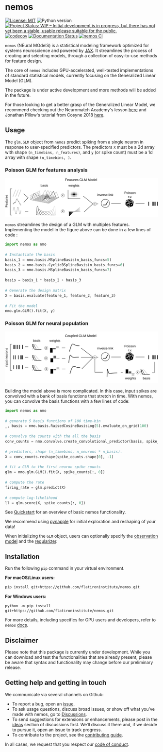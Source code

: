 # nemos 

[![License: MIT](https://img.shields.io/badge/License-MIT-yellow.svg)](https://github.com/flatironinstitute/nemos/blob/main/LICENSE)
![Python version](https://img.shields.io/badge/python-3.10-blue.svg)
[![Project Status: WIP – Initial development is in progress, but there has not yet been a stable, usable release suitable for the public.](https://www.repostatus.org/badges/latest/wip.svg)](https://www.repostatus.org/#wip)
[![codecov](https://codecov.io/gh/flatironinstitute/nemos/graph/badge.svg?token=vvtrcTFNeu)](https://codecov.io/gh/flatironinstitute/nemos)
[![Documentation Status](https://readthedocs.org/projects/nemos/badge/?version=latest)](https://nemos.readthedocs.io/en/latest/?badge=latest)
[![nemos CI](https://github.com/flatironinstitute/nemos/actions/workflows/ci.yml/badge.svg)](https://github.com/flatironinstitute/nemos/actions/workflows/ci.yml)


`nemos` (NEural MOdelS) is a statistical modeling framework optimized for systems neuroscience and powered by [JAX](jax.readthedocs.io/). 
It streamlines the process of creating and selecting models, through a collection of easy-to-use methods for feature design.

The core of `nemos` includes GPU-accelerated, well-tested implementations of standard statistical models, currently 
focusing on the Generalized Linear Model (GLM). 

The package is under active development and more methods will be added in the future.

For those looking to get a better grasp of the Generalized Linear Model, we recommend checking out the 
Neuromatch Academy's lesson [here](https://www.youtube.com/watch?v=NFeGW5ljUoI&t=424s) and Jonathan Pillow's tutorial 
from Cosyne 2018 [here](https://www.youtube.com/watch?v=NFeGW5ljUoI&t=424s).



## Usage

 The `glm.GLM` object from `nemos` predict spiking from a single neuron in response to user-specified predictors. 
 The predictors `X` must be a 2d array with shape `(n_timebins, n_features)`, and `y` (or spike count) must be 
 a 1d array with shape `(n_timebins, )`.

### Poisson GLM for features analysis

![glm-features-figure](assets/glm_features_scheme.svg)

`nemos` streamlines the design of a GLM with multiples features. Implementing the model in the figure above can be done in a few lines of code :

```python
import nemos as nmo

# Instantiate the basis
basis_1 = nmo.basis.MSplineBasis(n_basis_funcs=5)
basis_2 = nmo.basis.CyclicBSplineBasis(n_basis_funcs=6)
basis_3 = nmo.basis.MSplineBasis(n_basis_funcs=7)

basis = basis_1 * basis_2 + basis_3

# Generate the design matrix
X = basis.evaluate(feature_1, feature_2, feature_3)

# Fit the model
nmo.glm.GLM().fit(X, y)
```

### Poisson GLM for neural population

![glm-population-figure](assets/glm_population_scheme.svg)

Building the model above is more complicated. In this case, input spikes are convolved with a bank of basis functions that stretch in time. With nemos, you can convolve the basis functions with a few lines of code:

```python
import nemos as nmo

# generate 5 basis functions of 100 time-bin
_, basis = nmo.basis.RaisedCosineBasisLog(5).evaluate_on_grid(100)

# convolve the counts with the all the basis
conv_counts = nmo.convolve.create_convolutional_predictor(basis, spike_counts)

# predictors, shape (n_timebins, n_neurons * n_basis).
X = conv_counts.reshape(spike_counts.shape[0], -1)

# fit a GLM to the first neuron spike counts
glm = nmo.glm.GLM().fit(X, spike_counts[:, 0])

# compute the rate
firing_rate = glm.predict(X)

# compute log-likelihood
ll = glm.score(X, spike_counts[:, 0])
```


See [Quickstart](https://nemos.readthedocs.io/en/latest/quickstart/) for an overview of basic nemos functionality.

We recommend using [pynapple](https://github.com/pynapple-org/pynapple) for initial exploration and reshaping of your data!

When initializing the `GLM` object, users can optionally specify the
[observation
model](https://nemos.readthedocs.io/en/latest/reference/nemos/observation_models/)
 and the
[regularizer](https://nemos.readthedocs.io/en/latest/reference/nemos/regularizer/).



## Installation
Run the following `pip` command in your virtual environment.

**For macOS/Linux users:**
 ```bash
 pip install git+https://github.com/flatironinstitute/nemos.git
 ```

**For Windows users:**
 ```
 python -m pip install git+https://github.com/flatironinstitute/nemos.git
 ```

For more details, including specifics for GPU users and developers, refer to `nemos` [docs](https://nemos.readthedocs.io/en/latest/installation/).


## Disclaimer

Please note that this package is currently under development. While you can
download and test the functionalities that are already present, please be aware
that syntax and functionality may change before our preliminary release.

## Getting help and getting in touch

We communicate via several channels on Github:

- To report a bug, open an
  [issue](https://github.com/flatironinstitute/nemos/issues).
- To ask usage questions, discuss broad issues, or show off what you’ve made
  with nemos, go to
  [Discussions](https://github.com/flatironinstitute/nemos/discussions).
- To send suggestions for extensions or enhancements, please post in the
  [ideas](https://github.com/flatironinstitute/nemos/discussions/categories/ideas)
  section of discussions first. We’ll discuss it there and, if we decide to
  pursue it, open an issue to track progress.
- To contribute to the project, see the [contributing
  guide](CONTRIBUTING.md).

In all cases, we request that you respect our [code of
conduct](CODE_OF_CONDUCT.md).

